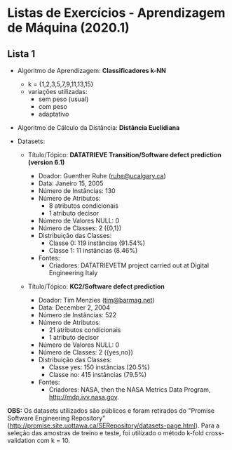# Listas de Exercícios - Aprendizagem de Máquina (2020.1)

## Lista 1

* Algoritmo de Aprendizagem: **Classificadores k-NN**
    * k = {1,2,3,5,7,9,11,13,15}
    * variações utilizadas:
        * sem peso (usual)
        * com peso
        * adaptativo

* Algoritmo de Cálculo da Distância: **Distância Euclidiana**

* Datasets: 
    * Título/Tópico: **DATATRIEVE Transition/Software defect prediction (version 6.1)**
        * Doador: Guenther Ruhe (ruhe@ucalgary.ca)
        * Data: Janeiro 15, 2005
        * Número de Instâncias: 130
        * Número de Atributos: 
            * 8 atributos condicionais
            * 1 atributo decisor
        * Número de Valores NULL: 0
        * Número de Classes: 2 ({0,1})
        * Distribuição das Classes:
            * Classe 0: 119 instâncias (91.54%)
            * Classe 1: 11  instâncias (8.46%)
        * Fontes:
            * Criadores:
DATATRIEVETM project carried out at Digital Engineering Italy

    * Título/Tópico: **KC2/Software defect prediction**
        * Doador: Tim Menzies (tim@barmag.net)
        * Data: December 2, 2004
        * Número de Instâncias: 522
        * Número de Atributos: 
            * 21 atributos condicionais
            * 1 atributo decisor
        * Número de Valores NULL: 0
        * Número de Classes: 2 ({yes,no})
        * Distribuição das Classes:
            * Classe yes: 150 instâncias (20.5%)
            * Classe no: 415  instâncias (79.5%)
        * Fontes:
            * Criadores:
NASA, then the NASA Metrics Data Program,
http://mdp.ivv.nasa.gov.

**OBS:** Os datasets utilizados são públicos e foram retirados do "Promise Software Engineering Repository" (http://promise.site.uottawa.ca/SERepository/datasets-page.html). Para a seleção das amostras de treino e teste, foi utilizado o método k-fold cross-validation com k = 10.